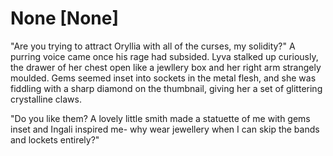 # None [None]
"Are you trying to attract Oryllia with all of the curses, my solidity?" A purring voice came once his rage had subsided. Lyva stalked up curiously, the drawer of her chest open like a jewllery box and her right arm strangely moulded. Gems seemed inset into sockets in the metal flesh, and she was fiddling with a sharp diamond on the thumbnail, giving her a set of glittering crystalline claws.    

"Do you like them? A lovely little smith made a statuette of me with gems inset and Ingali inspired me- why wear jewellery when I can skip the bands and lockets entirely?"
